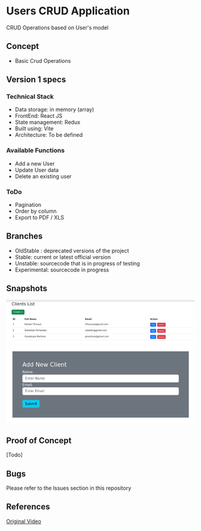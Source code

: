 # Users CRUD Application #

CRUD Operations based on User's model

## Concept ##
- Basic Crud Operations

## Version 1 specs ##

### Technical Stack ###
* Data storage: in memory (array) 
* FrontEnd: React JS 
* State management: Redux
* Built using: Vite
* Architecture: To be defined 

### Available Functions ###
* Add a new User
* Update User data
* Delete an existing user

### ToDo ###
* Pagination
* Order by column
* Export to PDF / XLS

## Branches ##
* OldStable : deprecated versions of the project
* Stable: current or latest official version
* Unstable: sourcecode that is in progress of testing
* Experimental: sourcecode in progress

## Snapshots ##
![localhost](./snapshots/view.png)
![localhost/create](./snapshots/add.png)

## Proof of Concept ##
[Todo]


## Bugs ##
Please refer to the Issues section in this repository

## References ##
[Original Video](https://youtu.be/DOkSU3yg4vQ?si=7vGRjEvPzWsPC-bJ)
